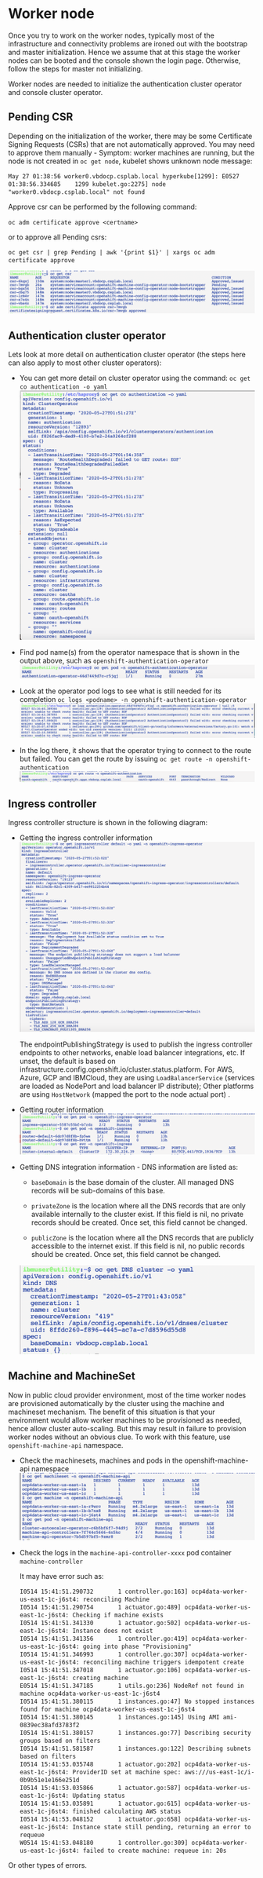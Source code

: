 # Worker node

Once you try to work on the worker nodes, typically most of the infrastructure and connectivity problems are ironed out with the bootstrap and master initialization. Hence we assume that at this stage the worker nodes can be booted and the console shown the login page. Otherwise, follow the steps for master not initializing.

Worker nodes are needed to initialize the authentication cluster operator and console cluster operator.

## Pending CSR

Depending on the initialization of the worker, there may be some Certificate Signing Requests (CSRs) that are not automatically approved. You may need to approve them manually - Symptom: worker machines are running, but the node is not created in `oc get node`, kubelet shows unknown node message:

```
May 27 01:38:56 worker0.vbdocp.csplab.local hyperkube[1299]: E0527 01:38:56.334685    1299 kubelet.go:2275] node "worker0.vbdocp.csplab.local" not found
```

Approve csr can be performed by the following command:

`oc adm certificate approve <certname>`

or to approve all Pending csrs:

```
oc get csr | grep Pending | awk '{print $1}' | xargs oc adm certificate approve
```

![approve csr](images/04-approve.png)

## Authentication cluster operator

Lets look at more detail on authentication cluster operator (the steps here can also apply to most other cluster operators):

- You can get more detail on cluster operator using the command: `oc get co authentication -o yaml` <br>![desc co](images/04-getco.png)

- Find pod name(s) from the operator namespace that is shown in the output above, such as `openshift-authentication-operator` <br>![get operator pod](images/04-getpod.png)

- Look at the operator pod logs to see what is still needed for its completion `oc logs <podname> -n openshift-authentication-operator` <br>![oper log](images/04-getlog.png)

- In the log there, it shows that the operator trying to connect to the route but failed. You can get the route by issuing `oc get route -n openshift-authentication` <br>![getroute](images/04-getroute.png)


## Ingress controller

Ingress controller structure is shown in the following diagram:

- Getting the ingress controller information <br>![ingress controller](images/04-ingresscontroller.png)

    The endpointPublishingStrategy is used to publish the ingress controller endpoints to other networks, enable load balancer integrations, etc. If unset, the default is based on infrastructure.config.openshift.io/cluster.status.platform. For AWS, Azure, GCP and IBMCloud, they are using `LoadBalancerService` (services are loaded as NodePort and load balancer IP distribute); Other platforms are using `HostNetwork` (mapped the port to the node actual port) .

- Getting router information <br> ![router resources](images/04-router.png)

- Getting DNS integration information - DNS information are listed as:

    - `baseDomain` is the base domain of the cluster. All managed DNS records will be sub-domains of this base.

    - `privateZone` is the location where all the DNS records that are only available internally to the cluster exist. If this field is nil, no private records should be created. Once set, this field cannot be changed.

    - `publicZone` is the location where all the DNS records that are publicly accessible to the internet exist. If this field is nil, no public records should be created. Once set, this field cannot be changed.

    ![DNS](images/04-dns.png)

## Machine and MachineSet

Now in public cloud provider environment, most of the time worker nodes are provisioned automatically by the cluster using the machine and machineset mechanism. The benefit of this situation is that your environment would allow worker machines to be provisioned as needed, hence allow cluster auto-scaling. But this may result in failure to provision worker nodes without an obvious clue. To work with this feature, use `openshift-machine-api` namespace.

- Check the  machinesets, machines and pods in the openshift-machine-api namespace <br>![machines](images/04-machineapi.png)

- Check the logs in the `machine-api-controller-xxxx` pod container `machine-controller`

    It may have error such as:

    ```
    I0514 15:41:51.290732       1 controller.go:163] ocp4data-worker-us-east-1c-j6st4: reconciling Machine
    I0514 15:41:51.290754       1 actuator.go:489] ocp4data-worker-us-east-1c-j6st4: Checking if machine exists
    I0514 15:41:51.341330       1 actuator.go:502] ocp4data-worker-us-east-1c-j6st4: Instance does not exist
    I0514 15:41:51.341356       1 controller.go:419] ocp4data-worker-us-east-1c-j6st4: going into phase "Provisioning"
    I0514 15:41:51.346993       1 controller.go:307] ocp4data-worker-us-east-1c-j6st4: reconciling machine triggers idempotent create
    I0514 15:41:51.347018       1 actuator.go:106] ocp4data-worker-us-east-1c-j6st4: creating machine
    E0514 15:41:51.347185       1 utils.go:236] NodeRef not found in machine ocp4data-worker-us-east-1c-j6st4
    I0514 15:41:51.380115       1 instances.go:47] No stopped instances found for machine ocp4data-worker-us-east-1c-j6st4
    I0514 15:41:51.380145       1 instances.go:145] Using AMI ami-0839ec38afd3783f2
    I0514 15:41:51.380157       1 instances.go:77] Describing security groups based on filters
    I0514 15:41:51.581587       1 instances.go:122] Describing subnets based on filters
    I0514 15:41:53.035748       1 actuator.go:202] ocp4data-worker-us-east-1c-j6st4: ProviderID set at machine spec: aws:///us-east-1c/i-0b9b51e1e166e251d
    I0514 15:41:53.035866       1 actuator.go:587] ocp4data-worker-us-east-1c-j6st4: Updating status
    I0514 15:41:53.035891       1 actuator.go:615] ocp4data-worker-us-east-1c-j6st4: finished calculating AWS status
    I0514 15:41:53.048152       1 actuator.go:658] ocp4data-worker-us-east-1c-j6st4: Instance state still pending, returning an error to requeue
    W0514 15:41:53.048180       1 controller.go:309] ocp4data-worker-us-east-1c-j6st4: failed to create machine: requeue in: 20s
    ```
Or other types of errors.
